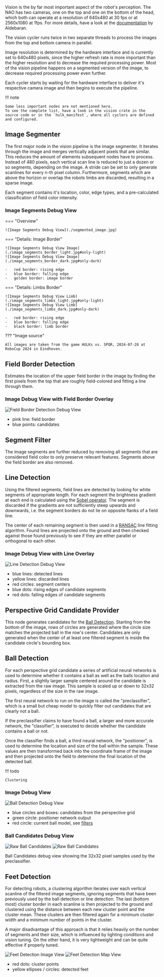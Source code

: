 Vision is the by far most important aspect of the robot's perception.
The NAO has two cameras, one on the top and one on the bottom of the head, which both can operate at a resolution of 640x480 at 30 fps or at 2560x1080 at 1fps.
For more details, have a look at the [documentation](http://doc.aldebaran.com/2-8/family/nao_technical/video_naov6.html) by Aldebaran.

The vision cycler runs twice in two separate threads to process the images from the top and bottom camera in parallel.

Image resolution is determined by the hardware interface and is currently set to 640x480 pixels, since the higher refresh rate is more important than the higher resolution and to decrease the required processing power.
Most of the vision pipeline happens on a segmented version of the image, to decrease required processing power even further.

Each cycler starts by waiting for the hardware interface to deliver it's respective camera image and then begins to execute the pipeline.

!!! note

    Some less important nodes are not mentioned here.
    To see the complete list, have a look in the vision crate in the source code or in the `hulk_manifest`, where all cyclers are defined and configured.

## Image Segmenter

The first major node in the vision pipeline is the image segmenter.
It iterates through the image and merges vertically adjacent pixels that are similar.
This reduces the amount of elements subsequent nodes have to process.
Instead of 480 pixels, each vertical scan line is reduced to just a dozen or so segments, depending on the image.
A stride can be set to only generate scanlines for every n-th pixel column.
Furthermore, segments which are above the horizon or overlap the robots limbs are discarded, resulting in a sparse image.

Each segment contains it's location, color, edge types, and a pre-calculated classification of field color intensity.

### Image Segments Debug View

=== "Overview"

    ![Image Segments Debug View](./segmented_image.jpg)

=== "Details: Image Border"

    ![Image Segments Debug View Image](./image_segments_border_light.jpg#only-light)
    ![Image Segments Debug View Image](./image_segments_border_dark.jpg#only-dark)

    -   red border: rising edge
    -   blue border: falling edge
    -   golden border: image border

=== "Details: Limbs Border"

    ![Image Segments Debug View Limb](./image_segments_limbs_light.jpg#only-light)
    ![Image Segments Debug View Limb](./image_segments_limbs_dark.jpg#only-dark)

    -   red border: rising edge
    -   blue border: falling edge
    -   black border: limb border

??? "Image source"

    All images are taken from the game HULKs vs. SPQR, 2024-07-20 at RoboCup 2024 in Eindhoven.

## Field Border Detection

Estimates the location of the upper field border in the image by finding the first pixels from the top that are roughly field-colored and fitting a line through them.

### Image Debug View with Field Border Overlay

![Field Border Detection Debug View](./field_border.jpg)

-   pink line: field border
-   blue points: candidates

## Segment Filter

The image segments are further reduced by removing all segments that are considered field color to only preserve relevant features.
Segments above the field border are also removed.

## Line Detection

Using the filtered segments, field lines are detected by looking for white segments of appropriate length.
For each segment the brightness gradient at each end is calculated using the [Sobel operator](https://en.wikipedia.org/wiki/Sobel_operator).
The segment is discarded if the gradients are not sufficiently steep upwards and downwards, i.e. the segment borders do not lie on opposite flanks of a field line.

The center of each remaining segment is then used in a [RANSAC](https://en.wikipedia.org/wiki/Ransac) line fitting algorithm.
Found lines are projected onto the ground and then checked against those found previously to see if they are either parallel or orthogonal to each other.

### Image Debug View with Line Overlay

![Line Detection Debug View](./line_detection.jpg)

-   blue lines: detected lines
-   yellow lines: discarded lines
-   red circles: segment centers
-   blue dots: rising edges of candidate segments
-   red dots: falling edges of candidate segments

## Perspective Grid Candidate Provider

This node generates candidates for the [Ball Detection](#ball-detection).
Starting from the bottom of the image, rows of circles are generated where the circle size matches the projected ball in the row's center.
Candidates are only generated when the center of at least one filtered segment is inside the candidate circle's bounding box.

## Ball Detection

For each perspective grid candidate a series of artificial neural networks is used to determine whether it contains a ball as well as the balls location and radius.
First, a slightly larger sample centered around the candidate is extracted from the raw image.
This sample is scaled up or down to 32x32 pixels, regardless of the size in the raw image.

The first neural network to run on the image is called the "preclassifier", which is a small but cheap model to quickly filter out candidates that are clearly not a ball.

If the preclassifier claims to have found a ball, a larger and more accurate network, the "classifier", is executed to decide whether the candidate contains a ball or not.

Once the classifier finds a ball, a third neural network, the "positioner", is used to determine the location and size of the ball within the sample.
These values are then transformed back into the coordinate frame of the image and then projected onto the field to determine the final location of the detected ball.

!!! todo

    Clustering

### Image Debug View

![Ball Detection Debug View](./ball_candidates.jpg)

-   blue circles and boxes: candidates from the perspective grid
-   green circle: positioner network output
-   red circle: current ball model, see [filters](./filters.md)

### Ball Candidates Debug View

![Raw Ball Candidates](./raw_ball_candidates_light.jpg#only-light)
![Raw Ball Candidates](./raw_ball_candidates_dark.jpg#only-dark)

Ball Candidates debug view showing the 32x32 pixel samples used by the preclassifier.

## Feet Detection

For detecting robots, a clustering algorithm iterates over each vertical scanline of the filtered image segments, ignoring segments that have been previously used by the ball detection or line detection.
The last (bottom most) cluster border in each scanline is then projected to the ground and clustered using the distance between each new cluster point and the cluster mean.
These clusters are then filtered again for a minimum cluster width and a minimum number of points in the cluster.

A major disadvantage of this approach is that it relies heavily on the number of segments and their size, which is influenced by lighting conditions and vision tuning.
On the other hand, it is very lightweight and can be quite effective if properly tuned.

![Feet Detection Image View](./feet_detection_image_view.jpg)
![Feet Detection Map View](./feet_detection_map_view.jpg)

-   red dots: cluster points
-   yellow ellipses / circles: detected feet

